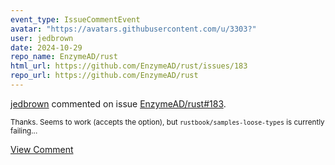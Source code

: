 ```yaml
---
event_type: IssueCommentEvent
avatar: "https://avatars.githubusercontent.com/u/3303?"
user: jedbrown
date: 2024-10-29
repo_name: EnzymeAD/rust
html_url: https://github.com/EnzymeAD/rust/issues/183
repo_url: https://github.com/EnzymeAD/rust
---
```


<a href='https://github.com/jedbrown' target='_blank'>jedbrown</a> commented on issue <a href='https://github.com/EnzymeAD/rust/issues/183' target='_blank'>EnzymeAD/rust#183</a>.

<small>Thanks. Seems to work (accepts the option), but `rustbook/samples-loose-types` is currently failing...</small>

<a href='https://github.com/EnzymeAD/rust/issues/183' target='_blank'>View Comment</a>